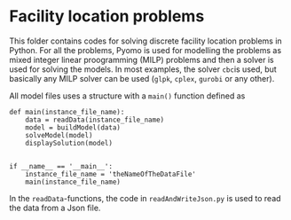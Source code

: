 # Facility location problems

This folder contains codes for solving discrete facility location problems in Python. For all the problems, Pyomo is used for modelling the problems 
as mixed integer linear proogramming (MILP) problems and then a solver is used for solving the models. In most examples, the solver `cbc`is used, but 
basically any MILP solver can be used (`glpk`, `cplex`, `gurobi` or any other).

All model files uses a structure with a `main()` function defined as
```
def main(instance_file_name):
    data = readData(instance_file_name)
    model = buildModel(data)
    solveModel(model)
    displaySolution(model)


if __name__ == '__main__':
    instance_file_name = 'theNameOfTheDataFile'
    main(instance_file_name)
```

In the `readData`-functions, the code in `readAndWriteJson.py` is used to read the data from a Json file. 
